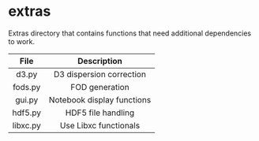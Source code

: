 <!--
SPDX-FileCopyrightText: 2022 The eminus developers
SPDX-License-Identifier: Apache-2.0
-->
# extras

Extras directory that contains functions that need additional dependencies to work.

| File      | Description |
| :-------: | :---------: |
| d3.py     | D3 dispersion correction |
| fods.py   | FOD generation |
| gui.py    | Notebook display functions |
| hdf5.py   | HDF5 file handling |
| libxc.py  | Use Libxc functionals |
